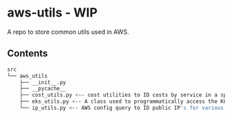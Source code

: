# aws-utils - WIP

A repo to store common utils used in AWS.

## Contents

```bash
src
└── aws_utils
    ├── __init__.py
    ├── __pycache__
    ├── cost_utils.py <-- cost utilities to ID costs by service in a specific OU
    ├── eks_utils.py <-- A class used to programmatically access the K8s control plane (think for daemonset/pod enforcement, etc)
    └── ip_utils.py <-- AWS config query to ID public IP's for various resources (EC2, EKS, RDS, etc)
```
